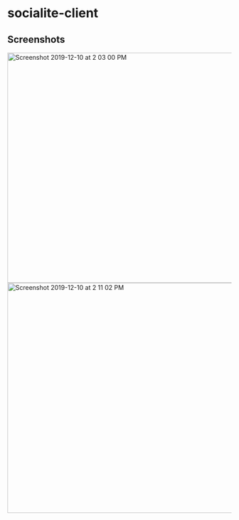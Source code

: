 # socialite-client

## Screenshots
<img width="517" alt="Screenshot 2019-12-10 at 2 03 00 PM" src="https://user-images.githubusercontent.com/36506774/70531815-0009c880-1b56-11ea-96f7-a90ecf1d8893.png">
<img width="517" alt="Screenshot 2019-12-10 at 2 11 02 PM" src="https://user-images.githubusercontent.com/36506774/70532254-f46ad180-1b56-11ea-9b96-a3b9e0627a7b.png">
